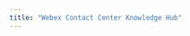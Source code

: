 ```yaml
---
title: "Webex Contact Center Knowledge Hub"
---
```


<script>

window.onload=function(){window.location ="https://webexcc-sa.github.io/"}

</script>